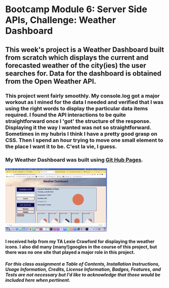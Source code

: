 # Bootcamp Module 6: Server Side APIs, Challenge: Weather Dashboard

## This week's project is a Weather Dashboard built from scratch which displays the current and forecasted weather of the city(ies) the user searches for. Data for the dashboard is obtained from the Open Weather API.

### This project went fairly smoothly. My console.log got a major workout as I mined for the data I needed and verified that I was using the right words to display the particular data items required. I found the API interactions to be quite straightforward once I 'got' the structure of the response. Displaying it the way I wanted was not so straightforward. Sometimes in my hubris I think I have a pretty good grasp on CSS. Then I spend an hour trying to move one small element to the place I want it to be. C'est la vie, I guess.

### My Weather Dashboard was built using [Git Hub Pages](https://mcamy2001.github.io/Weather-Dashboard/).

![Screenshot](./assets/images/Screen%20Shot%202022-06-09%20at%2011.04.18%20AM%20Small.jpeg)

#### I received help from my TA Lexie Crawford for displaying the weather icons. I also did many (many!)googles in the course of this project, but there was no one site that played a major role in this project.

##### For this class assignment a Table of Contents, Installation Instructions, Usage Information, Credits, License Information, Badges, Features, and Tests are not necessary but I'd like to acknowledge that those would be included here when pertinent.
